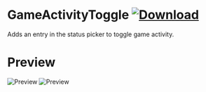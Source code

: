 # GameActivityToggle [![Download](https://media.wtf/39979457)](https://betterdiscord.net/ghdl?id=3500 "GameActivityToggle")
Adds an entry in the status picker to toggle game activity.

# Preview
![Preview](https://media.wtf/12141189)
![Preview](https://media.wtf/64166532)